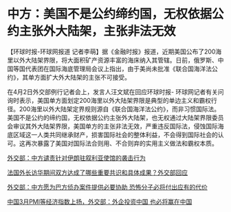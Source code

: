 # 中方：美国不是公约缔约国，无权依据公约主张外大陆架，主张非法无效

【环球时报-环球网报道
记者李萌】据《金融时报》报道，近期美国公布了200海里以外大陆架界限，将大面积矿产资源丰富的海床纳入其管辖。日前，俄罗斯、中国等国代表团在国际海底管理局会议上指出，由于美尚未批准《联合国海洋法公约》，其单方面扩大外大陆架的主张不可接受。

在4月2日外交部例行记者会上，发言人汪文斌在回应环球时报-
环球网记者有关问询时表示，美国单方面划定200海里以外大陆架界限是典型的单边主义和霸权行径。200海里以外大陆架定界规则源自《联合国海洋法公约》，而非习惯国际法。美国不是公约的缔约国，无权依据公约主张外大陆架，也无权通过大陆架界限委员会审议其外大陆架界限，美国单方的主张非法无效，严重违反国际法，侵蚀国际海底区域这一人类共同继承财产，损害国际社会的整体利益，不会得到国际社会的认可。这再次暴露了美国对国际法合则用、不合则弃的实用主义做法和霸权本质。

[外交部：中方谴责针对伊朗驻叙利亚使馆的袭击行为](https://news.qq.com/rain/a/20240402A05UWU00)

[法国外长访华期间双方达成了哪些重要共识和具体成果？外交部回应](https://news.qq.com/rain/a/20240402A05WNU00)

[外交部：中方愿为巴方侦办案件提供必要协助
恐怖分子必将付出应有的代价](https://news.qq.com/rain/a/20240402A068DK00)

[中国3月PMI等经济指数上扬，外交部：外企投资中国
也必将赢在中国](https://news.qq.com/rain/a/20240402A067M100)

